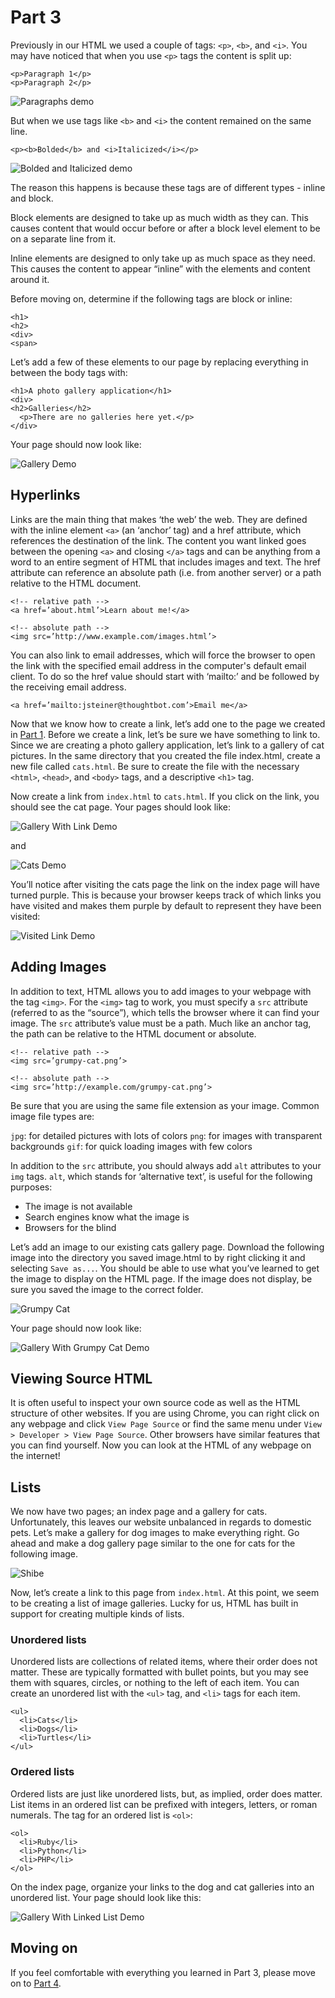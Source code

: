 # Part 3

Previously in our HTML we used a couple of tags: `<p>`, `<b>`, and `<i>`. You
may have noticed that when you use `<p>` tags the content is split up:

    <p>Paragraph 1</p>
    <p>Paragraph 2</p>

![Paragraphs demo][paragraphs_demo]

But when we use tags like `<b>` and `<i>` the content remained on the same line.

    <p><b>Bolded</b> and <i>Italicized</i></p>

![Bolded and Italicized demo][bolded_and_italicized_demo]

The reason this happens is because these tags are of different types - inline
and block.

Block elements are designed to take up as much width as they can. This causes
content that would occur before or after a block level element to be on a
separate line from it.

Inline elements are designed to only take up as much space as they need. This
causes the content to appear “inline” with the elements and content around it.

Before moving on, determine if the following tags are block or inline:

    <h1>
    <h2>
    <div>
    <span>

Let’s add a few of these elements to our page by replacing everything in
between the body tags with:

    <h1>A photo gallery application</h1>
    <div>
    <h2>Galleries</h2>
      <p>There are no galleries here yet.</p>
    </div>

Your page should now look like:

![Gallery Demo][gallery_demo]

## Hyperlinks

Links are the main thing that makes ‘the web’ the web. They are defined with the
inline element `<a>` (an ‘anchor’ tag) and a href attribute, which references the
destination of the link. The content you want linked goes between the opening
`<a>` and closing `</a>` tags and can be anything from a word to an entire segment
of HTML that includes images and text. The href attribute can reference an
absolute path (i.e. from another server) or a path relative to the HTML
document.

    <!-- relative path -->
    <a href=’about.html’>Learn about me!</a>

    <!-- absolute path -->
    <img src=’http://www.example.com/images.html’>

You can also link to email addresses, which will force the browser to open the
link with the specified email address in the computer's default email client. To do
so the href value should start with ‘mailto:’ and be followed by the receiving
email address.

    <a href=’mailto:jsteiner@thoughtbot.com’>Email me</a>

Now that we know how to create a link, let’s add one to the page we created in
[Part 1][part_1]. Before we create a link, let’s be sure we have something to link to.
Since we are creating a photo gallery application, let’s link to a gallery of
cat pictures. In the same directory that you created the file index.html, create
a new file called `cats.html`. Be sure to create the file with the necessary
`<html>`, `<head>`, and `<body>` tags, and a descriptive `<h1>` tag.

Now create a link from `index.html` to `cats.html`. If you click on the link, you
should see the cat page. Your pages should look like:

![Gallery With Link Demo][gallery_with_link_demo]

and

![Cats Demo][cats_demo]

You’ll notice after visiting the cats page the link on the index page will
have turned purple. This is because your browser keeps track of which links you
have visited and makes them purple by default to represent they have been
visited:


![Visited Link Demo][visited_link_demo]

## Adding Images

In addition to text, HTML allows you to add images to your webpage with the
tag `<img>`. For the `<img>` tag to work, you must specify a `src` attribute
(referred to as the “source”), which tells the browser where it can find your
image. The `src` attribute’s value must be a path. Much like an anchor tag, the
path can be relative to the HTML document or absolute.

    <!-- relative path -->
    <img src=’grumpy-cat.png’>

    <!-- absolute path -->
    <img src=’http://example.com/grumpy-cat.png’>

Be sure that you are using the same file extension as your image. Common image
file types are:

`jpg`: for detailed pictures with lots of colors
`png`: for images with transparent backgrounds
`gif`: for quick loading images with few colors

In addition to the `src` attribute, you should always add `alt` attributes to your
`img` tags. `alt`, which stands for ‘alternative text’, is useful for the following
purposes:

* The image is not available
* Search engines know what the image is
* Browsers for the blind

Let’s add an image to our existing cats gallery page. Download the following
image into the directory you saved image.html to by right clicking it and
selecting `Save as...`. You should be able to use what you’ve learned to get the
image to display on the HTML page. If the image does not display, be sure you
saved the image to the correct folder.

![Grumpy Cat][grumpy_cat]

Your page should now look like:

![Gallery With Grumpy Cat Demo][gallery_with_grumpy_cat_demo]

## Viewing Source HTML

It is often useful to inspect your own source code as well as the HTML structure
of other websites. If you are using Chrome, you can right click on any webpage
and click `View Page Source` or find the same menu under `View > Developer >
View Page Source`. Other browsers have similar features that you can find
yourself. Now you can look at the HTML of any webpage on the internet!

## Lists

We now have two pages; an index page and a gallery for cats. Unfortunately, this
leaves our website unbalanced in regards to domestic pets. Let’s make a gallery
for dog images to make everything right. Go ahead and make a dog gallery page
similar to the one for cats for the following image.

![Shibe][shibe]

Now, let’s create a link to this page from `index.html`. At this point, we seem to
be creating a list of image galleries. Lucky for us, HTML has built in support
for creating multiple kinds of lists.

### Unordered lists

Unordered lists are collections of related items, where their order does not
matter. These are typically formatted with bullet points, but you may see them
with squares, circles, or nothing to the left of each item. You can create an
unordered list with the `<ul>` tag, and `<li>` tags for each item.

    <ul>
      <li>Cats</li>
      <li>Dogs</li>
      <li>Turtles</li>
    </ul>

### Ordered lists

Ordered lists are just like unordered lists, but, as implied, order does matter.
List items in an ordered list can be prefixed with integers, letters, or roman
numerals. The tag for an ordered list is `<ol>`:

    <ol>
      <li>Ruby</li>
      <li>Python</li>
      <li>PHP</li>
    </ol>

On the index page, organize your links to the dog and cat galleries into an
unordered list. Your page should look like this:

![Gallery With Linked List Demo][gallery_with_linked_list_demo]

## Moving on

If you feel comfortable with everything you learned in Part 3, please move on to
[Part 4][part_4].

[paragraphs_demo]: images/paragraphs_demo.png
[bolded_and_italicized_demo]: images/bolded_and_italicized_demo.png
[gallery_demo]: images/gallery_demo.png
[part_1]: part_1.md
[gallery_with_link_demo]: images/gallery_with_link_demo.png
[cats_demo]: images/cats_demo.png
[visited_link_demo]: images/visited_link_demo.png
[grumpy_cat]: images/grumpy_cat.png
[gallery_with_grumpy_cat_demo]: images/gallery_with_grumpy_cat_demo.png
[shibe]: images/shibe.png
[gallery_with_linked_list_demo]: images/gallery_with_linked_list_demo.png
[part_4]: part_4.md
